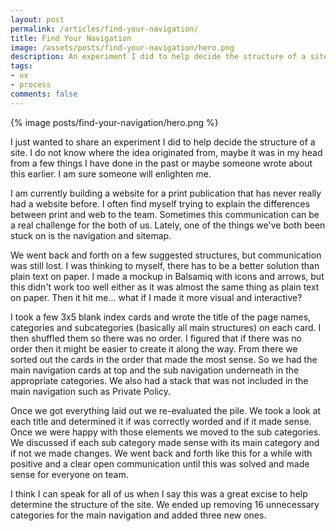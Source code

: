 ```yaml
---
layout: post
permalink: /articles/find-your-navigation/
title: Find Your Navigation
image: /assets/posts/find-your-navigation/hero.png
description: An experiment I did to help decide the structure of a site. I took a few 3x5 blank index cards and wrote the title of the page names, categories and subcategories (basically all main structures) on each card. Then we sorted this pile to help make sense of the navigation.
tags:
- ux
- process
comments: false
---
```


<div class="hero">{% image posts/find-your-navigation/hero.png %}</div>

<p>I just wanted to share an experiment I did to help decide the structure of a site. I do not know where the idea originated from, maybe it was in my head from a few things I have done in the past or maybe someone wrote about this earlier. I am sure someone will enlighten me.</p>
<p>I am currently building a website for a print publication that has never really had a website before. I often find myself trying to explain the differences between print and web to the team.  Sometimes this communication can be a real challenge for the both of us. Lately, one of the things we've both been stuck on is the navigation and sitemap.</p>
<p>We went back and forth on a few suggested structures, but communication was still lost. I was thinking to myself, there has to be a better solution than plain text on paper. I made a mockup in Balsamiq with icons and arrows, but this didn't work too well either as it was almost the same thing as plain text on paper. Then it hit me... what if I made it more visual and interactive? </p>
<p>I took a few 3x5 blank index cards and wrote the title of the page names, categories and subcategories (basically all main structures) on each card. I then shuffled them so there was no order. I figured that if there was no order then it might be easier to create it along the way. From there we sorted out the cards in the order that made the most sense. So we had the main navigation cards at top and the sub navigation underneath in the appropriate categories. We also had a stack that was not included in the main navigation such as Private Policy.</p>
<p>Once we got everything laid out we re-evaluated the pile. We took a look at each title and determined it if was correctly worded and if it made sense. Once we were happy with those elements we moved to the sub categories. We discussed if each sub category made sense with its main category and if not we made changes. We went back and forth like this for a while with positive and a clear open communication until this was solved and made sense for everyone on team.</p>
<p>I think I can speak for all of us when I say this was a great excise to help determine the structure of the site. We ended up removing 16 unnecessary categories for the main navigation and added three new ones.</p>
